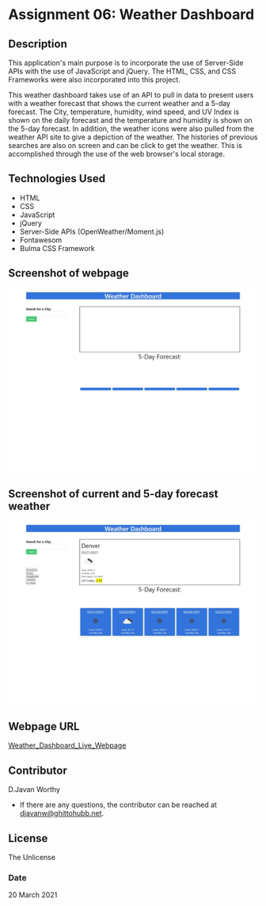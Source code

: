 # Assignment 06:  Weather Dashboard

## Description
This application's main purpose is to incorporate the use of Server-Side APIs with the use of JavaScript and jQuery.  The HTML, CSS, and CSS Frameworks were also incorporated into this project.

This weather dashboard takes use of an API to pull in data to present users with a weather forecast that shows the current weather and a 5-day forecast.  The City, temperature, humidity, wind speed, and UV Index is shown on the daily forecast and the temperature and humidity is shown on the 5-day forecast.  In addition, the weather icons were also pulled from the weather API site to give a depiction of the weather.  The histories of previous searches are also on screen and can be click to get the weather.  This is accomplished through the use of the web browser's local storage.

## Technologies Used
- HTML
- CSS
- JavaScript
- jQuery
- Server-Side APIs (OpenWeather/Moment.js)
- Fontawesom
- Bulma CSS Framework

## Screenshot of webpage

![Weather Dashboard Before Use](./assets/images/weather_dashboard_before_use.jpeg)

## Screenshot of current and 5-day forecast weather

![Weather Dashboard Active](./assets/images/weather_dashboard_in_use.jpeg)

## Webpage URL

[Weather_Dashboard_Live_Webpage](https://djavanw.github.io/weather_dashboard/)

## Contributor
D.Javan Worthy

- If there are any questions, the contributor can be reached at djavanw@ghittohubb.net. 

## License
The Unlicense

### Date
20 March 2021